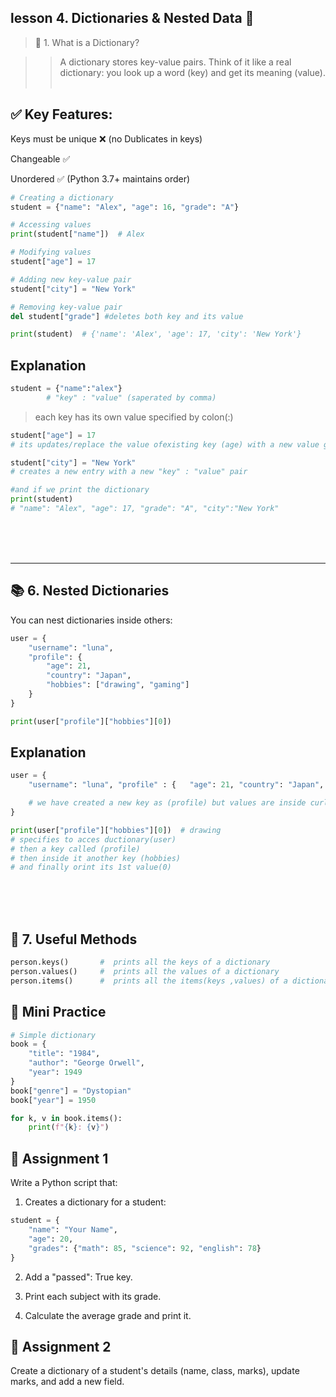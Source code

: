 ## lesson 4. Dictionaries & Nested Data 📕

>🔑 1. What is a Dictionary?

>>A dictionary stores key-value pairs.
Think of it like a real dictionary: you look up a word (key) and get its meaning (value).
<br><br>

## ✅ Key Features:

Keys must be unique ❌ (no Dublicates in keys)

Changeable ✅

Unordered ✅ (Python 3.7+ maintains order)


```python
# Creating a dictionary
student = {"name": "Alex", "age": 16, "grade": "A"}

# Accessing values
print(student["name"])  # Alex

# Modifying values
student["age"] = 17

# Adding new key-value pair
student["city"] = "New York"

# Removing key-value pair
del student["grade"] #deletes both key and its value

print(student)  # {'name': 'Alex', 'age': 17, 'city': 'New York'}


```

## Explanation
```python
student = {"name":"alex"}
        # "key" : "value" (saperated by comma)
```
>each key has its own value specified by colon(:)

```python
student["age"] = 17 
# its updates/replace the value ofexisting key (age) with a new value given (17)
```

```python
student["city"] = "New York"
# creates a new entry with a new "key" : "value" pair

#and if we print the dictionary
print(student)
# "name": "Alex", "age": 17, "grade": "A", "city":"New York"
```
<br><br><br>
<hr>

## 📚 6. Nested Dictionaries
You can nest dictionaries inside others:
```python
user = {
    "username": "luna",
    "profile": {
        "age": 21,
        "country": "Japan",
        "hobbies": ["drawing", "gaming"]
    }
}

print(user["profile"]["hobbies"][0])


```
## Explanation
```python
user = {
    "username": "luna", "profile" : {   "age": 21, "country": "Japan", "hobbies": ["drawing", "gaming"] }

    # we have created a new key as (profile) but values are inside curly bracket so it acts like a new dictionary
}

print(user["profile"]["hobbies"][0])  # drawing
# specifies to acces ductionary(user)
# then a key called (profile)
# then inside it another key (hobbies) 
# and finally orint its 1st value(0)
```

<br><br><br>
## 🔄 7. Useful Methods
```python
person.keys()       #  prints all the keys of a dictionary
person.values()     #  prints all the values of a dictionary
person.items()      #  prints all the items(keys ,values) of a dictionary
```

## 🧪 Mini Practice
```python
# Simple dictionary
book = {
    "title": "1984",
    "author": "George Orwell",
    "year": 1949
}
book["genre"] = "Dystopian"
book["year"] = 1950

for k, v in book.items():
    print(f"{k}: {v}")

```

## 📌 Assignment 1

Write a Python script that:

1. Creates a dictionary for a student:
```python
student = {
    "name": "Your Name",
    "age": 20,
    "grades": {"math": 85, "science": 92, "english": 78}
}

```
2. Add a "passed": True key.

3. Print each subject with its grade.

4. Calculate the average grade and print it.

## 📌 Assignment 2

Create a dictionary of a student's details (name, class, marks), update marks, and add a new field.
